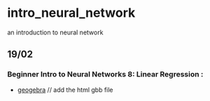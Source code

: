 # intro_neural_network
an introduction to neural network


## 19/02
### Beginner Intro to Neural Networks 8: Linear Regression :
+ [geogebra]() // add the html gbb file
